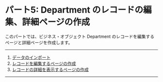 # パート5: Department のレコードの編集、詳細ページの作成

このパートでは、ビジネス・オブジェクト Department のレコードを編集するページと詳細ページを作成します。

----

1. [データのインポート](import_department_data.md)
1. [レコードを編集するページの作成](edit_department.md)
1. [レコードの詳細を表示するページの作成](detail_department.md)

----
